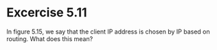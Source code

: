 # Excercise 5.11
In figure 5.15, we say that the client IP address is chosen by IP based on routing. What does this mean?
